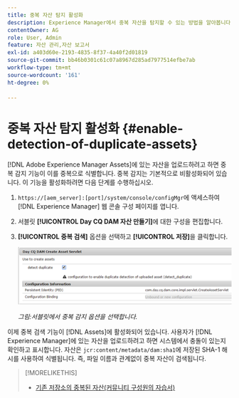 ```yaml
---
title: 중복 자산 탐지 활성화
description: Experience Manager에서 중복 자산을 탐지할 수 있는 방법을 알아봅니다.
contentOwner: AG
role: User, Admin
feature: 자산 관리,자산 보고서
exl-id: a403d60e-2193-4835-8f37-4a40f2d01819
source-git-commit: bb46b0301c61c07a8967d285ad7977514efbe7ab
workflow-type: tm+mt
source-wordcount: '161'
ht-degree: 0%

---
```


# 중복 자산 탐지 활성화 {#enable-detection-of-duplicate-assets}

[!DNL Adobe Experience Manager Assets]에 있는 자산을 업로드하려고 하면 중복 감지 기능이 이를 중복으로 식별합니다. 중복 감지는 기본적으로 비활성화되어 있습니다. 이 기능을 활성화하려면 다음 단계를 수행하십시오.

1. `https://[aem_server]:[port]/system/console/configMgr`에 액세스하여 [!DNL Experience Manager] 웹 콘솔 구성 페이지를 엽니다.
1. 서블릿 **[!UICONTROL Day CQ DAM 자산 만들기]**&#x200B;에 대한 구성을 편집합니다.
1. **[!UICONTROL 중복 검색]** 옵션을 선택하고 **[!UICONTROL 저장]**&#x200B;을 클릭합니다.

   ![서블릿에서 중복 감지 옵션을 선택합니다](assets/chlimage_1-377.png)

   *그림:서블릿에서 중복 감지 옵션을 선택합니다.*

이제 중복 검색 기능이 [!DNL Assets]에 활성화되어 있습니다. 사용자가 [!DNL Experience Manager]에 있는 자산을 업로드하려고 하면 시스템에서 충돌이 있는지 확인하고 표시합니다. 자산은 `jcr:content/metadata/dam:sha1`에 저장된 SHA-1 해시를 사용하여 식별됩니다. 즉, 파일 이름과 관계없이 중복 자산이 검색됩니다.

>[!MORELIKETHIS]
>
>* [기존 저장소의 중복된 자산(커뮤니티 구성원의 자습서)](https://experience-aem.blogspot.com/2019/06/aem-65-find-duplicate-assets-binaries-in-existing-repository.html)

